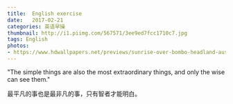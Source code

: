 ```yaml
---
title:  English exercise
date:   2017-02-21
categories: 英语早操
thumbnail: http://i1.piimg.com/567571/3ee9ed7fcc1710c7.jpg
tags: English
photos:
- https://www.hdwallpapers.net/previews/sunrise-over-bombo-headland-australia-256.jpg
---
```


"The simple things are also the most extraordinary things, and only the wise can see them."
<p>最平凡的事也是最非凡的事，只有智者才能明白。</p>
